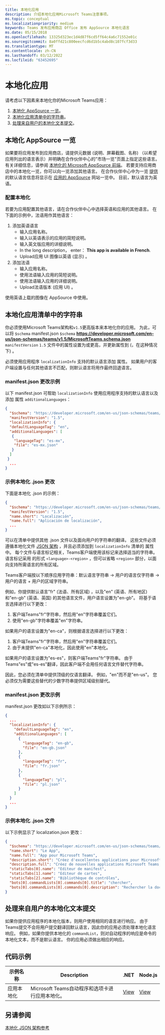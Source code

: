```yaml
---
title: 本地化应用
description: 介绍本地化应用Microsoft Teams注意事项。
ms.topic: conceptual
ms.localizationpriority: medium
keywords: Teams 发布应用商店 Office 发布 AppSource 本地化语言
ms.date: 05/15/2018
ms.openlocfilehash: 13325d323ec1d4d87f6cd5ff64c4a6c71552e01c
ms.sourcegitcommit: 8a0ffd21c800eecfcd6d1b5c4abd8c107fcf3d33
ms.translationtype: MT
ms.contentlocale: zh-CN
ms.lasthandoff: 03/12/2022
ms.locfileid: "63452695"
---
```

# <a name="localize-your-app"></a>本地化应用

请考虑以下因素来本地化你的Microsoft Teams应用：

1. [本地化 AppSource 一览](#localize-your-appsource-listing)。
1. [本地化应用清单中的字符串](#localize-strings-in-your-app-manifest)。
1. [处理来自用户的本地化文本提交](#handle-localized-text-submissions-from-your-users)。

## <a name="localize-your-appsource-listing"></a>本地化 AppSource 一览

如果要将应用发布到应用商店，请提供元数据 (说明、屏幕截图、名称) （以希望应用列出的语言表示）并明确在合作伙伴中心的"市场一览"页面上指定这些语言。 有关详细信息，请参阅 [本地化的 Microsoft AppSource 前端](/office/dev/store/prepare-localized-solutions#localized-microsoft-appsource-fronts)。 若要支持应用商店中的本地化一览，你可以向一览添加其他语言。 在合作伙伴中心中为一览 [提供](/office/dev/store/submit-to-appsource-via-partner-center) 的默认语言信息将显示在 [应用的 AppSource](https://appsource.microsoft.com/marketplace/apps?product=office%3Bteams&page=1 "AppSource 是满足团队所有需求的地方。将聊天、会议、通话、文件和工具等一切汇集在一起，以实现更高效的团队合作。") 网站一览中。 目前，默认语言为英语。

### <a name="configure-localization"></a>配置本地化

若要为应用配置其他语言，请在合作伙伴中心[](/office/dev/store/submit-to-appsource-via-partner-center)中选择英语和应用的其他语言。 在下面的示例中，法语用作其他语言：

1. 添加英语语言
    * 输入应用名称。
    * 输入以英语表示的应用的简短说明。
    * 输入英文版应用的详细说明。
    * In the long description， enter： **This app is available in French**.
    * Upload应用 UI 图像以英语 (显示) 。
2. 添加法语
    * 输入应用名称。
    * 使用法语输入应用的简短说明。
    * 使用法语输入应用的详细说明。
    * Upload法语版本 (应用 UI) 。

使用英语上载的图像在 AppSource 中使用。

## <a name="localize-strings-in-your-app-manifest"></a>本地化应用清单中的字符串

你必须使用Microsoft Teams架构和`v1.5`更高版本来本地化你的应用。 为此，可以将 `$schema` manifest.json `$schema` **https://developer.microsoft.com/en-us/json-schemas/teams/v1.5/MicrosoftTeams.schema.json** `manifestVersion` `1.5` 文件中的属性设置为或更高，并更新属性到 (，在这种情况下) 。

必须使用应用程序 `localizationInfo` 支持的默认语言添加 属性。 如果用户的客户端设置与任何其他语言不匹配，则默认语言将用作最终回退语言。

### <a name="example-manifestjson-change"></a>manifest.json 更改示例

以下 manifest.json 可帮助 `localizationInfo` 使用应用程序支持的默认语言以及 添加 属性 `additionalLanguages`：

```json
{
  "$schema": "https://developer.microsoft.com/en-us/json-schemas/teams/v1.5/MicrosoftTeams.schema.json",
  "manifestVersion": "1.5",
  "localizationInfo": {
  "defaultLanguageTag": "en",
  "additionalLanguages": [
   {
    "languageTag": "es-mx",
    "file": "es-mx.json"
   }
  ]
 }
  ...
}
```

### <a name="example-localization-json-change"></a>示例本地化 .json 更改

下面是本地化 .json 的示例：

```json
{
  "$schema": "https://developer.microsoft.com/en-us/json-schemas/teams/v1.5/MicrosoftTeams.Localization.schema.json",
  "manifestVersion": "1.5",
  "name.short": "Localización",
  "name.full": "Aplicación de localización",
  ...
}
```

可以在清单中提供其他 .json 文件以及面向用户的字符串的翻译。 这些文件必须遵循本地化文件 [JSON 架构](../../resources/schema/localization-schema.md) ，并且必须添加到 `localizationInfo` 清单的 属性中。 每个文件与语言标记相关，Teams客户端使用该标记来选择适当的字符串。 语言标记采用 的形式 `<language>-<region>` ，但可以省略 `<region>` 部分，以面向支持所需语言的所有区域。

Teams客户端按以下顺序应用字符串：默认语言字符串 -> 用户的语言仅字符串 -> 用户的语言 + 用户的区域字符串。

例如，你提供默认语言"fr" (法语、所有区域) ，以及"en" (英语、所有地区) 和"en-gb" (英语、英国) 的其他语言文件，用户语言设置为"en-gb"。 将基于语言选择进行以下更改：

1. 客户端Teams"fr"字符串，然后用"en"字符串覆盖它们。
1. 使用"en-gb"字符串覆盖"en"字符串。

如果用户的语言设置为"en-ca"，则根据语言选择进行以下更改：

1. 客户端Teams"fr"字符串，然后用"en"字符串覆盖它们。
1. 由于未提供"en-ca"本地化，因此使用"en"本地化。

如果用户的语言设置为"es-es"，则客户端Teams"fr"字符串。 由于Teams"es"或"es-es"翻译，因此客户端不会用任何语言文件替代字符串。

因此，您必须在清单中提供顶级的仅语言翻译。 例如，"en"而不是"en-us"。 您必须仅为需要这些替代的少数字符串提供区域级别替代。

### <a name="example-manifestjson-change"></a>manifest.json 更改示例

manifest.json 更改如以下示例所示：

```json
{
  ...
  "localizationInfo": {
    "defaultLanguageTag": "en",
    "additionalLanguages": [
      {
        "languageTag": "en-gb",
        "file": "en-gb.json"
      },
      {
        "languageTag": "fr",
        "file": "fr.json"
      },
      {
        "languageTag": "pl",
        "file": "pl.json"
      }
    ]
  }
  ...
}
```

### <a name="example-localization-json-file"></a>示例本地化 .json 文件

 以下示例显示了 localization.json 更改：

```json
{
  "$schema": "https://developer.microsoft.com/en-us/json-schemas/teams/v1.8/MicrosoftTeams.Localization.schema.json",
  "name.short": "Le App",
  "name.full": "App pour Microsoft Teams",
  "description.short": "Créez d'excellentes applications pour Microsoft Teams avec App.",
  "description.full": "Créez de nouvelles applications Microsoft Teams, concevez et prévisualisez des cartes bot, et explorez la documentation avec App.",
  "staticTabs[0].name": "Editeur de manifest",
  "staticTabs[1].name": "Editeur de cartes",
  "staticTabs[2].name": "Bibliothèque de contrôles",
  "bots[0].commandLists[0].commands[0].title": "chercher",
  "bots[0].commandLists[0].commands[0].description": "Rechercher la documentation Teams pertinente"
}
```

## <a name="handle-localized-text-submissions-from-your-users"></a>处理来自用户的本地化文本提交

如果你提供应用程序的本地化版本，则用户使用相同的语言进行响应。 由于Teams提交不会将用户提交翻译回默认语言，因此你的应用必须处理本地化语言响应。 例如，如果你提供本地化的 `commandList`，则对自动程序的响应是命令的本地化文本，而不是默认语言。 你的应用必须做出相应的响应。

## <a name="code-sample"></a>代码示例

| 示例名称 | Description | .NET | Node.js |
|-------------|-------------|------|------|
| 应用本地化 | Microsoft Teams自动程序和选项卡进行应用本地化。 | [View](https://github.com/OfficeDev/Microsoft-Teams-Samples/tree/main/samples/app-localization/csharp) |[View](https://github.com/OfficeDev/Microsoft-Teams-Samples/tree/main/samples/app-localization/nodejs) |

## <a name="see-also"></a>另请参阅

[本地化 JSON 架构参考](~/resources/schema/localization-schema.md)
